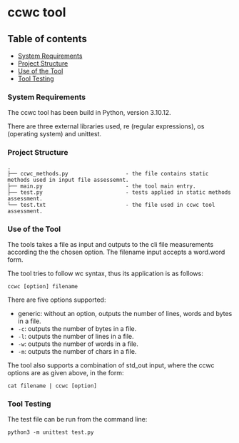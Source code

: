 # ccwc tool

## Table of contents
- [System Requirements](#system-requirements)
- [Project Structure](#project-structure)
- [Use of the Tool](#use-of-the-tool)
- [Tool Testing](#tool-testing)


### System Requirements

The ccwc tool has been build in Python, version 3.10.12.

There are three external libraries used, re (regular expressions), os (operating system) and unittest.

### Project Structure

```
.
├── ccwc_methods.py                  - the file contains static methods used in input file assessemnt.
├── main.py                          - the tool main entry.
├── test.py                          - tests applied in static methods assessment.
└── test.txt                         - the file used in ccwc tool assessment.

```

### Use of the Tool

The tools takes a file as input and outputs to the cli file measurements according the the chosen option. The filename input accepts a word.word form.

The tool tries to follow wc syntax, thus its application is as follows:

```
ccwc [option] filename
```

There are five options supported:

- generic: without an option, outputs the number of lines, words and bytes in a file.
- ```-c```: outputs the number of bytes in a file.
- ```-l```: outputs the number of lines in a file.
- ```-w```: outputs the number of words in a file.
- ```-m```: outputs the number of chars in a file.

The tool also supports a combination of std_out input, where the ccwc options are as given above, in the form:

```
cat filename | ccwc [option]
```

### Tool Testing

The test file can be run from the command line:

```
python3 -m unittest test.py
```